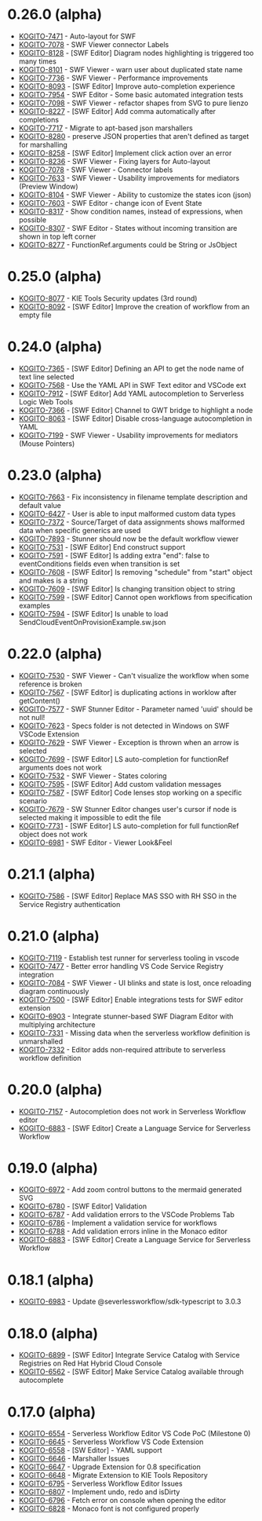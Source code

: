 # 0.26.0 (alpha)

- [KOGITO-7471](https://issues.redhat.com/browse/KOGITO-7471) - Auto-layout for SWF
- [KOGITO-7078](https://issues.redhat.com/browse/KOGITO-7078) - SWF Viewer connector Labels
- [KOGITO-8128](https://issues.redhat.com/browse/KOGITO-8128) - [SWF Editor] Diagram nodes highlighting is triggered too many times
- [KOGITO-8101](https://issues.redhat.com/browse/KOGITO-8101) - SWF Viewer - warn user about duplicated state name
- [KOGITO-7736](https://issues.redhat.com/browse/KOGITO-7736) - SWF Viewer - Performance improvements
- [KOGITO-8093](https://issues.redhat.com/browse/KOGITO-8093) - [SWF Editor] Improve auto-completion experience
- [KOGITO-7954](https://issues.redhat.com/browse/KOGITO-7954) - SWF Editor - Some basic automated integration tests
- [KOGITO-7098](https://issues.redhat.com/browse/KOGITO-7098) - SWF Viewer - refactor shapes from SVG to pure lienzo
- [KOGITO-8227](https://issues.redhat.com/browse/KOGITO-8227) - [SWF Editor] Add comma automatically after completions
- [KOGITO-7717](https://issues.redhat.com/browse/KOGITO-7717) - Migrate to apt-based json marshallers
- [KOGITO-8280](https://issues.redhat.com/browse/KOGITO-8280) - preserve JSON properties that aren't defined as target for marshalling
- [KOGITO-8258](https://issues.redhat.com/browse/KOGITO-8258) - [SWF Editor] Implement click action over an error
- [KOGITO-8236](https://issues.redhat.com/browse/KOGITO-8236) - SWF Viewer - Fixing layers for Auto-layout
- [KOGITO-7078](https://issues.redhat.com/browse/KOGITO-7078) - SWF Viewer - Connector labels
- [KOGITO-7633](https://issues.redhat.com/browse/KOGITO-7633) - SWF Viewer - Usability improvements for mediators (Preview Window)
- [KOGITO-8104](https://issues.redhat.com/browse/KOGITO-8104) - SWF Viewer - Ability to customize the states icon (json)
- [KOGITO-7603](https://issues.redhat.com/browse/KOGITO-7603) - SWF Editor - change icon of Event State
- [KOGITO-8317](https://issues.redhat.com/browse/KOGITO-8317) - Show condition names, instead of expressions, when possible
- [KOGITO-8307](https://issues.redhat.com/browse/KOGITO-8307) - SWF Editor - States without incoming transition are shown in top left corner
- [KOGITO-8277](https://issues.redhat.com/browse/KOGITO-8277) - FunctionRef.arguments could be String or JsObject

# 0.25.0 (alpha)

- [KOGITO-8077](https://issues.redhat.com/browse/KOGITO-8077) - KIE Tools Security updates (3rd round)
- [KOGITO-8092](https://issues.redhat.com/browse/KOGITO-8092) - [SWF Editor] Improve the creation of workflow from an empty file

# 0.24.0 (alpha)

- [KOGITO-7365](https://issues.redhat.com/browse/KOGITO-7365) - [SWF Editor] Defining an API to get the node name of text line selected
- [KOGITO-7568](https://issues.redhat.com/browse/KOGITO-7568) - Use the YAML API in SWF Text editor and VSCode ext
- [KOGITO-7912](https://issues.redhat.com/browse/KOGITO-7912) - [SWF Editor] Add YAML autocompletion to Serverless Logic Web Tools
- [KOGITO-7366](https://issues.redhat.com/browse/KOGITO-7366) - [SWF Editor] Channel to GWT bridge to highlight a node
- [KOGITO-8063](https://issues.redhat.com/browse/KOGITO-8063) - [SWF Editor] Disable cross-language autocompletion in YAML
- [KOGITO-7199](https://issues.redhat.com/browse/KOGITO-7199) - SWF Viewer - Usability improvements for mediators (Mouse Pointers)

# 0.23.0 (alpha)

- [KOGITO-7663](https://issues.redhat.com/browse/KOGITO-7663) - Fix inconsistency in filename template description and default value
- [KOGITO-6427](https://issues.redhat.com/browse/KOGITO-6427) - User is able to input malformed custom data types
- [KOGITO-7372](https://issues.redhat.com/browse/KOGITO-7372) - Source/Target of data assignments shows malformed data when specific generics are used
- [KOGITO-7893](https://issues.redhat.com/browse/KOGITO-7893) - Stunner should now be the default workflow viewer
- [KOGITO-7531](https://issues.redhat.com/browse/KOGITO-7531) - [SWF Editor] End construct support
- [KOGITO-7591](https://issues.redhat.com/browse/KOGITO-7591) - [SWF Editor] Is adding extra "end": false to eventConditions fields even when transition is set
- [KOGITO-7608](https://issues.redhat.com/browse/KOGITO-7608) - [SWF Editor] Is removing "schedule" from "start" object and makes is a string
- [KOGITO-7609](https://issues.redhat.com/browse/KOGITO-7609) - [SWF Editor] Is changing transition object to string
- [KOGITO-7599](https://issues.redhat.com/browse/KOGITO-7599) - [SWF Editor] Cannot open workflows from specification examples
- [KOGITO-7594](https://issues.redhat.com/browse/KOGITO-7594) - [SWF Editor] Is unable to load SendCloudEventOnProvisionExample.sw.json

# 0.22.0 (alpha)

- [KOGITO-7530](https://issues.redhat.com/browse/KOGITO-7530) - SWF Viewer - Can't visualize the workflow when some reference is broken
- [KOGITO-7567](https://issues.redhat.com/browse/KOGITO-7567) - [SWF Editor] is duplicating actions in worklow after getContent()
- [KOGITO-7577](https://issues.redhat.com/browse/KOGITO-7577) - SWF Stunner Editor - Parameter named 'uuid' should be not null!
- [KOGITO-7623](https://issues.redhat.com/browse/KOGITO-7623) - Specs folder is not detected in Windows on SWF VSCode Extension
- [KOGITO-7629](https://issues.redhat.com/browse/KOGITO-7629) - SWF Viewer - Exception is thrown when an arrow is selected
- [KOGITO-7699](https://issues.redhat.com/browse/KOGITO-7699) - [SWF Editor] LS auto-completion for functionRef arguments does not work
- [KOGITO-7532](https://issues.redhat.com/browse/KOGITO-7532) - SWF Viewer - States coloring
- [KOGITO-7595](https://issues.redhat.com/browse/KOGITO-7595) - [SWF Editor] Add custom validation messages
- [KOGITO-7587](https://issues.redhat.com/browse/KOGITO-7587) - [SWF Editor] Code lenses stop working on a specific scenario
- [KOGITO-7679](https://issues.redhat.com/browse/KOGITO-7679) - SW Stunner Editor changes user's cursor if node is selected making it impossible to edit the file
- [KOGITO-7731](https://issues.redhat.com/browse/KOGITO-7731) - [SWF Editor] LS auto-completion for full functionRef object does not work
- [KOGITO-6981](https://issues.redhat.com/browse/KOGITO-6981) - SWF Editor - Viewer Look&Feel

# 0.21.1 (alpha)

- [KOGITO-7586](https://issues.redhat.com/browse/KOGITO-7586) - [SWF Editor] Replace MAS SSO with RH SSO in the Service Registry authentication

# 0.21.0 (alpha)

- [KOGITO-7119](https://issues.redhat.com/browse/KOGITO-7119) - Establish test runner for serverless tooling in vscode
- [KOGITO-7477](https://issues.redhat.com/browse/KOGITO-7477) - Better error handling VS Code Service Registry integration
- [KOGITO-7084](https://issues.redhat.com/browse/KOGITO-7084) - SWF Viewer - UI blinks and state is lost, once reloading diagram continuously
- [KOGITO-7500](https://issues.redhat.com/browse/KOGITO-7500) - [SWF Editor] Enable integrations tests for SWF editor extension
- [KOGITO-6903](https://issues.redhat.com/browse/KOGITO-6903) - Integrate stunner-based SWF Diagram Editor with multiplying architecture
- [KOGITO-7331](https://issues.redhat.com/browse/KOGITO-7331) - Missing data when the serverless workflow definition is unmarshalled
- [KOGITO-7332](https://issues.redhat.com/browse/KOGITO-7332) - Editor adds non-required attribute to serverless workflow definition

# 0.20.0 (alpha)

- [KOGITO-7157](https://issues.redhat.com/browse/KOGITO-7157) - Autocompletion does not work in Serverless Workflow editor
- [KOGITO-6883](https://issues.redhat.com/browse/KOGITO-6883) - [SWF Editor] Create a Language Service for Serverless Workflow

# 0.19.0 (alpha)

- [KOGITO-6972](https://issues.redhat.com/browse/KOGITO-6972) - Add zoom control buttons to the mermaid generated SVG
- [KOGITO-6780](https://issues.redhat.com/browse/KOGITO-6780) - [SWF Editor] Validation
- [KOGITO-6787](https://issues.redhat.com/browse/KOGITO-6787) - Add validation errors to the VSCode Problems Tab
- [KOGITO-6786](https://issues.redhat.com/browse/KOGITO-6786) - Implement a validation service for workflows
- [KOGITO-6788](https://issues.redhat.com/browse/KOGITO-6788) - Add validation errors inline in the Monaco editor
- [KOGITO-6883](https://issues.redhat.com/browse/KOGITO-6883) - [SWF Editor] Create a Language Service for Serverless Workflow

# 0.18.1 (alpha)

- [KOGITO-6983](https://issues.redhat.com/browse/KOGITO-6983) - Update @severlessworkflow/sdk-typescript to 3.0.3

# 0.18.0 (alpha)

- [KOGITO-6899](https://issues.redhat.com/browse/KOGITO-6899) - [SWF Editor] Integrate Service Catalog with Service Registries on Red Hat Hybrid Cloud Console
- [KOGITO-6562](https://issues.redhat.com/browse/KOGITO-6562) - [SWF Editor] Make Service Catalog available through autocomplete

# 0.17.0 (alpha)

- [KOGITO-6554](https://issues.redhat.com/browse/KOGITO-6554) - Serverless Workflow Editor VS Code PoC (Milestone 0)
- [KOGITO-6645](https://issues.redhat.com/browse/KOGITO-6645) - Serverless Workflow VS Code Extension
- [KOGITO-6558](https://issues.redhat.com/browse/KOGITO-6558) - [SW Editor] - YAML support
- [KOGITO-6646](https://issues.redhat.com/browse/KOGITO-6646) - Marshaller Issues
- [KOGITO-6647](https://issues.redhat.com/browse/KOGITO-6647) - Upgrade Extension for 0.8 specification
- [KOGITO-6648](https://issues.redhat.com/browse/KOGITO-6648) - Migrate Extension to KIE Tools Repository
- [KOGITO-6795](https://issues.redhat.com/browse/KOGITO-6795) - Serverless Workflow Editor Issues
- [KOGITO-6807](https://issues.redhat.com/browse/KOGITO-6807) - Implement undo, redo and isDirty
- [KOGITO-6796](https://issues.redhat.com/browse/KOGITO-6796) - Fetch error on console when opening the editor
- [KOGITO-6828](https://issues.redhat.com/browse/KOGITO-6828) - Monaco font is not configured properly
